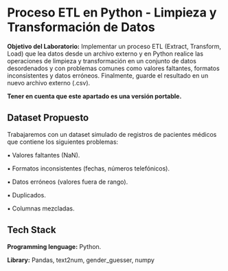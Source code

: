 # Proceso ETL en Python - Limpieza y Transformación de Datos

**Objetivo del Laboratorio:** Implementar un proceso ETL (Extract, Transform, Load) que lea datos desde un archivo externo y en Python realice las operaciones de limpieza y transformación en un conjunto de datos desordenados y con problemas comunes como valores faltantes, formatos inconsistentes y datos erróneos. Finalmente, guarde el resultado en un nuevo
archivo externo (.csv).

**Tener en cuenta que este apartado es una versión portable.**

## Dataset Propuesto

Trabajaremos con un dataset simulado de registros de pacientes médicos que contiene los siguientes problemas:

▪ Valores faltantes (NaN).

▪ Formatos inconsistentes (fechas, números telefónicos).

▪ Datos erróneos (valores fuera de rango).

▪ Duplicados.

▪ Columnas mezcladas.

## Tech Stack

**Programming lenguage:** Python.

**Library:** Pandas, text2num, gender_guesser, numpy
